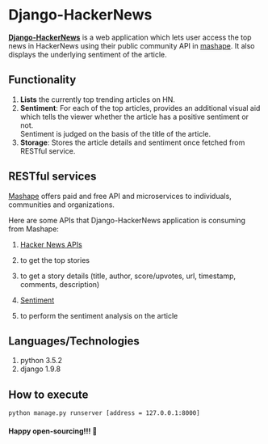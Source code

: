 # Django-HackerNews

**[Django-HackerNews](http://sam016.pythonanywhere.com/Stories/)** is a web application which lets user access the top news in HackerNews using their public community API in [mashape](https://www.mashape.com). It also displays the underlying sentiment of the article.

## Functionality
  1. **Lists** the currently top trending articles on HN.
  1. **Sentiment**: For each of the top articles, provides an additional visual aid which tells the viewer whether the article has a positive sentiment or not.  
  Sentiment is judged on the basis of the title of the article.
  1. **Storage**: Stores the article details and sentiment once fetched from RESTful service.

## RESTful services

[Mashape](https://www.mashape.com/) offers paid and free API and microservices to individuals, communities and organizations.  

Here are some APIs that Django-HackerNews application is consuming from Mashape:
  1. [Hacker News APIs](https://market.mashape.com/community/hacker-news)  
   1. to get the top stories
   1. to get a story details (title, author, score/upvotes, url, timestamp, comments, description)

  1. [Sentiment](https://www.mashape.com/vivekn/sentiment-3)
   1. to perform the sentiment analysis on the article

## Languages/Technologies
  1. python 3.5.2
  1. django 1.9.8

## How to execute
    python manage.py runserver [address = 127.0.0.1:8000]

#### Happy open-sourcing!!! :open_hands: ####
